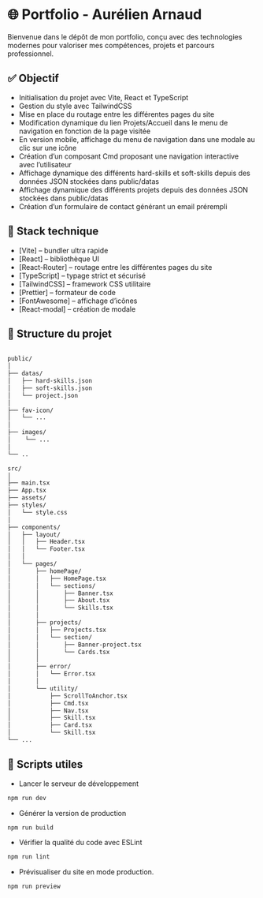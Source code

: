 # 🌐 Portfolio - Aurélien Arnaud

Bienvenue dans le dépôt de mon portfolio, conçu avec des technologies modernes pour valoriser mes compétences, projets et parcours professionnel.

## ✅ Objectif
- Initialisation du projet avec Vite, React et TypeScript
- Gestion du style avec TailwindCSS
- Mise en place du routage entre les différentes pages du site
- Modification dynamique du lien Projets/Accueil dans le menu de navigation en fonction de la page visitée
- En version mobile, affichage du menu de navigation dans une modale au clic sur une icône
- Création d’un composant Cmd proposant une navigation interactive avec l’utilisateur
- Affichage dynamique des différents hard-skills et soft-skills depuis des données JSON stockées dans public/datas
- Affichage dynamique des différents projets depuis des données JSON stockées dans public/datas
- Création d’un formulaire de contact générant un email prérempli

## 🚀 Stack technique

- [Vite] – bundler ultra rapide
- [React] – bibliothèque UI
- [React-Router] – routage entre les différentes pages du site
- [TypeScript] – typage strict et sécurisé
- [TailwindCSS] – framework CSS utilitaire
- [Prettier] – formateur de code
- [FontAwesome] – affichage d’icônes
- [React-modal] – création de modale


## 📁 Structure du projet

```bash

public/
│
├── datas/
│   ├── hard-skills.json
│   ├── soft-skills.json
│   └── project.json
│
├── fav-icon/
│   └── ...
│
├── images/
│    └── ...
│   
└── ..

src/
│
├── main.tsx
├── App.tsx
├── assets/
├── styles/  
│   └── style.css
│
├── components/  
│   ├── layout/  
│   │   ├── Header.tsx
│   │   └── Footer.tsx
│   │
│   └── pages/  
│       ├── homePage/  
│       │   ├── HomePage.tsx
│       │   └── sections/
│       │       ├── Banner.tsx
│       │       ├── About.tsx
│       │       └── Skills.tsx
│       │
│       ├── projects/  
│       │   ├── Projects.tsx
│       │   └── section/
│       │       ├── Banner-project.tsx
│       │       └── Cards.tsx
│       │       
│       ├── error/
│       │   └── Error.tsx
│       │
│       └── utility/
│           ├── ScrollToAnchor.tsx
│           ├── Cmd.tsx
│           ├── Nav.tsx
│           ├── Skill.tsx
│           ├── Card.tsx
│           └── Skill.tsx
└── ...            
```

## 🔧 Scripts utiles
- Lancer le serveur de développement
```bash
npm run dev         
```
- Générer la version de production
```bash
npm run build       
```
-  Vérifier la qualité du code avec ESLint
```bash
npm run lint       
```
- Prévisualiser du site en mode production.
```bash
npm run preview     
```